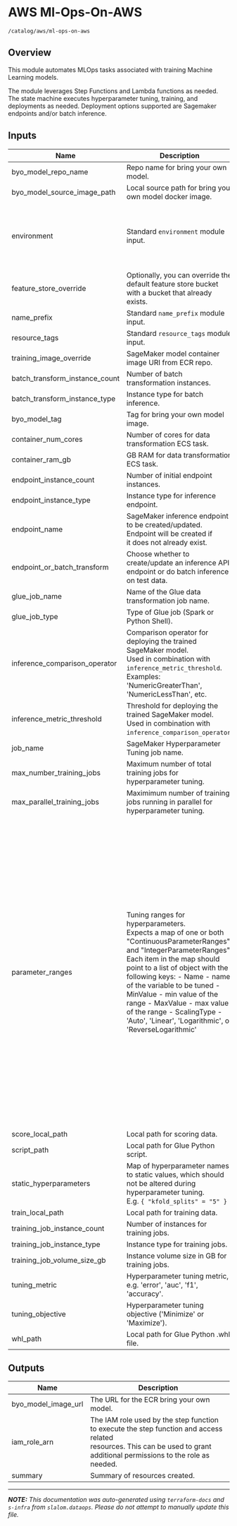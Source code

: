 
# AWS Ml-Ops-On-AWS

`/catalog/aws/ml-ops-on-aws`

## Overview


This module automates MLOps tasks associated with training Machine Learning models.

The module leverages Step Functions and Lambda functions as needed. The state machine
executes hyperparameter tuning, training, and deployments as needed. Deployment options
supported are Sagemaker endpoints and/or batch inference.

## Inputs

| Name | Description | Type | Default | Required |
|------|-------------|------|---------|:-----:|
| byo\_model\_repo\_name | Repo name for bring your own model. | `string` | n/a | yes |
| byo\_model\_source\_image\_path | Local source path for bring your own model docker image. | `string` | n/a | yes |
| environment | Standard `environment` module input. | <pre>object({<br>    vpc_id          = string<br>    aws_region      = string<br>    public_subnets  = list(string)<br>    private_subnets = list(string)<br>  })</pre> | n/a | yes |
| feature\_store\_override | Optionally, you can override the default feature store bucket with a bucket that already exists. | `string` | n/a | yes |
| name\_prefix | Standard `name_prefix` module input. | `string` | n/a | yes |
| resource\_tags | Standard `resource_tags` module input. | `map(string)` | n/a | yes |
| training\_image\_override | SageMaker model container image URI from ECR repo. | `string` | n/a | yes |
| batch\_transform\_instance\_count | Number of batch transformation instances. | `number` | `1` | no |
| batch\_transform\_instance\_type | Instance type for batch inference. | `string` | `"ml.m4.xlarge"` | no |
| byo\_model\_tag | Tag for bring your own model image. | `string` | `"latest"` | no |
| container\_num\_cores | Number of cores for data transformation ECS task. | `number` | `2` | no |
| container\_ram\_gb | GB RAM for data transformation ECS task. | `number` | `4` | no |
| endpoint\_instance\_count | Number of initial endpoint instances. | `number` | `1` | no |
| endpoint\_instance\_type | Instance type for inference endpoint. | `string` | `"ml.m4.xlarge"` | no |
| endpoint\_name | SageMaker inference endpoint to be created/updated. Endpoint will be created if<br>it does not already exist. | `string` | `"training-endpoint"` | no |
| endpoint\_or\_batch\_transform | Choose whether to create/update an inference API endpoint or do batch inference on test data. | `string` | `"Batch Transform"` | no |
| glue\_job\_name | Name of the Glue data transformation job name. | `string` | `"data-transformation"` | no |
| glue\_job\_type | Type of Glue job (Spark or Python Shell). | `string` | `"pythonshell"` | no |
| inference\_comparison\_operator | Comparison operator for deploying the trained SageMaker model.<br>Used in combination with `inference_metric_threshold`.<br>Examples: 'NumericGreaterThan', 'NumericLessThan', etc. | `string` | `"NumericGreaterThan"` | no |
| inference\_metric\_threshold | Threshold for deploying the trained SageMaker model.<br>Used in combination with `inference_comparison_operator`. | `number` | `0.7` | no |
| job\_name | SageMaker Hyperparameter Tuning job name. | `string` | `"hyperameter-tuning-job"` | no |
| max\_number\_training\_jobs | Maximum number of total training jobs for hyperparameter tuning. | `number` | `3` | no |
| max\_parallel\_training\_jobs | Maximimum number of training jobs running in parallel for hyperparameter tuning. | `number` | `3` | no |
| parameter\_ranges | Tuning ranges for hyperparameters.<br>Expects a map of one or both "ContinuousParameterRanges" and "IntegerParameterRanges".<br>Each item in the map should point to a list of object with the following keys:  - Name        - name of the variable to be tuned  - MinValue    - min value of the range  - MaxValue    - max value of the range  - ScalingType - 'Auto', 'Linear', 'Logarithmic', or 'ReverseLogarithmic' | <pre>map(list(object({<br>    Name        = string<br>    MinValue    = string<br>    MaxValue    = string<br>    ScalingType = string<br>  })))</pre> | <pre>{<br>  "ContinuousParameterRanges": [<br>    {<br>      "MaxValue": "0.5",<br>      "MinValue": "0.1",<br>      "Name": "eta",<br>      "ScalingType": "Auto"<br>    },<br>    {<br>      "MaxValue": "100",<br>      "MinValue": "5",<br>      "Name": "min_child_weight",<br>      "ScalingType": "Auto"<br>    },<br>    {<br>      "MaxValue": "0.5",<br>      "MinValue": "0.1",<br>      "Name": "subsample",<br>      "ScalingType": "Auto"<br>    },<br>    {<br>      "MaxValue": "5",<br>      "MinValue": "0",<br>      "Name": "gamma",<br>      "ScalingType": "Auto"<br>    }<br>  ],<br>  "IntegerParameterRanges": [<br>    {<br>      "MaxValue": "10",<br>      "MinValue": "0",<br>      "Name": "max_depth",<br>      "ScalingType": "Auto"<br>    }<br>  ]<br>}</pre> | no |
| score\_local\_path | Local path for scoring data. | `string` | `"source/data/score.csv"` | no |
| script\_path | Local path for Glue Python script. | `string` | `"source/script/transform.py"` | no |
| static\_hyperparameters | Map of hyperparameter names to static values, which should not be altered during hyperparameter tuning.<br>E.g. `{ "kfold_splits" = "5" }` | `map` | `{}` | no |
| train\_local\_path | Local path for training data. | `string` | `"source/data/train.csv"` | no |
| training\_job\_instance\_count | Number of instances for training jobs. | `number` | `1` | no |
| training\_job\_instance\_type | Instance type for training jobs. | `string` | `"ml.m4.xlarge"` | no |
| training\_job\_volume\_size\_gb | Instance volume size in GB for training jobs. | `number` | `30` | no |
| tuning\_metric | Hyperparameter tuning metric, e.g. 'error', 'auc', 'f1', 'accuracy'. | `string` | `"accuracy"` | no |
| tuning\_objective | Hyperparameter tuning objective ('Minimize' or 'Maximize'). | `string` | `"Maximize"` | no |
| whl\_path | Local path for Glue Python .whl file. | `string` | `"source/script/python/pandasmodule-0.1-py3-none-any.whl"` | no |

## Outputs

| Name | Description |
|------|-------------|
| byo\_model\_image\_url | The URL for the ECR bring your own model. |
| iam\_role\_arn | The IAM role used by the step function to execute the step function and access related<br>resources. This can be used to grant additional permissions to the role as needed. |
| summary | Summary of resources created. |

---------------------

_**NOTE:** This documentation was auto-generated using
`terraform-docs` and `s-infra` from `slalom.dataops`.
Please do not attempt to manually update this file._
